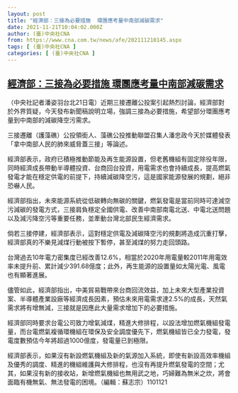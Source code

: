 ```yaml
---
layout: post
title: "經濟部：三接為必要措施  環團應考量中南部減碳需求"
date: 2021-11-21T10:04:02.000Z
author: (臺)中央社CNA
from: https://www.cna.com.tw/news/afe/202111210145.aspx
tags: [ (臺)中央社CNA ]
categories: [ (臺)中央社CNA ]
---
```

<!--1637489042000-->
[經濟部：三接為必要措施  環團應考量中南部減碳需求](https://www.cna.com.tw/news/afe/202111210145.aspx)
------

<div>
<div></div><div><p>（中央社記者潘姿羽台北21日電）近期三接遷離公投案引起熱烈討論，經濟部對於外界質疑，今天發布新聞稿說明立場，強調三接為必要措施，希望部分環團應考量到中南部的減碳降空污需求。</p><p>三接遷離（護藻礁）公投領銜人、藻礁公投推動聯盟召集人潘忠政今天於媒體發表「拿中南部人民的肺來威脅蓋三接」等論述。</p><p>經濟部表示，政府已積極推動節能及再生能源設置，但老舊機組有固定除役年限，同時經濟成長帶動半導體投資、台商回台投資，用電需求也會持續成長，提高燃氣發電才能在穩定供電的前提下，持續減碳降空污，這是國家能源發展的規劃，絕非恐嚇人民。</p><p>經濟部指出，未來能源系統從低碳轉向無碳的關鍵，燃氣發電是當前同時可達減空污減碳的發電方式，三接肩負穩定全國供電、改善中南部南電北送、中電北送問題以及減污降空污等重要任務，並牽動台灣北部民生經濟需求。</p><p>倘若三接停建，經濟部表示，這對穩定供電及減碳降空污的規劃將造成沉重打擊，經濟部真的不樂見減煤行動被按下暫停，甚至減煤的努力走回頭路。</p><p>台灣過去10年電力密集度已經改善12.6%，相當於2020年用電量較2011年用電效率未提升前、累計減少391.68億度；此外，再生能源的設置量如太陽光電、風電也有顯著進展。</p><p>儘管如此，經濟部指出，中美貿易戰帶來台商回流效益，加上未來大型產業投資案、半導體產業設廠等經濟成長因素，預估未來用電需求達2.5%的成長，天然氣需求將有增無減，三接就是因應此大量需求增加下的必要措施。</p><p>經濟部同時要求台電公司致力增氣減煤，精進大修排程，以設法增加燃氣機組發電量，而台電燃氣複循環機組在環保及安全調度優先下，燃氣機組皆已全力發電，發電度數預估今年將超過1000億度，發電量已到極限。</p><p>經濟部表示，如果沒有新設燃氣機組及新的氣源加入系統，即使有新設高效率機組及優秀的調度、精進的機組維護與大修排程，也沒有再提升燃氣發電的空間；尤其，如果沒有新的接收站，新增燃氣機組也無用武之地，巧婦難為無米之炊，將會面臨有機無氣、無法發電的困境。（編輯：蘇志宗）1101121</p></div>
</div>
